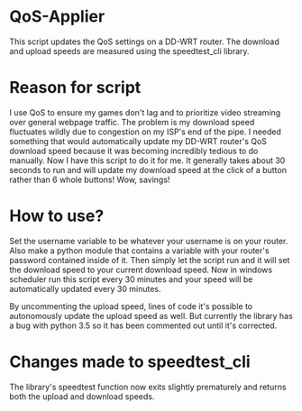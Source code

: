 # QoS-Applier
This script updates the QoS settings on a DD-WRT router. The download and upload speeds are measured using the speedtest_cli library.

# Reason for script
I use QoS to ensure my games don't lag and to prioritize video streaming over general webpage traffic. The problem is my download speed
fluctuates wildly due to congestion on my ISP's end of the pipe. I needed something that would automatically update my DD-WRT router's
QoS download speed because it was becoming incredibly tedious to do manually. Now I have this script to do it for me. It generally takes
about 30 seconds to run and will update my download speed at the click of a button rather than 6 whole buttons! Wow, savings!

# How to use?
Set the username variable to be whatever your username is on your router. Also make a python module that contains a variable with your
router's password contained inside of it. Then simply let the script run and it will set the download speed to your current download speed.
Now in windows scheduler run this script every 30 minutes and your speed will be automatically updated every 30 minutes.

By uncommenting the upload speed, lines of code it's possible to autonomously update the upload speed as well. But currently the library
has a bug with python 3.5 so it has been commented out until it's corrected.

# Changes made to speedtest_cli
The library's speedtest function now exits slightly prematurely and returns both the upload and download speeds.
